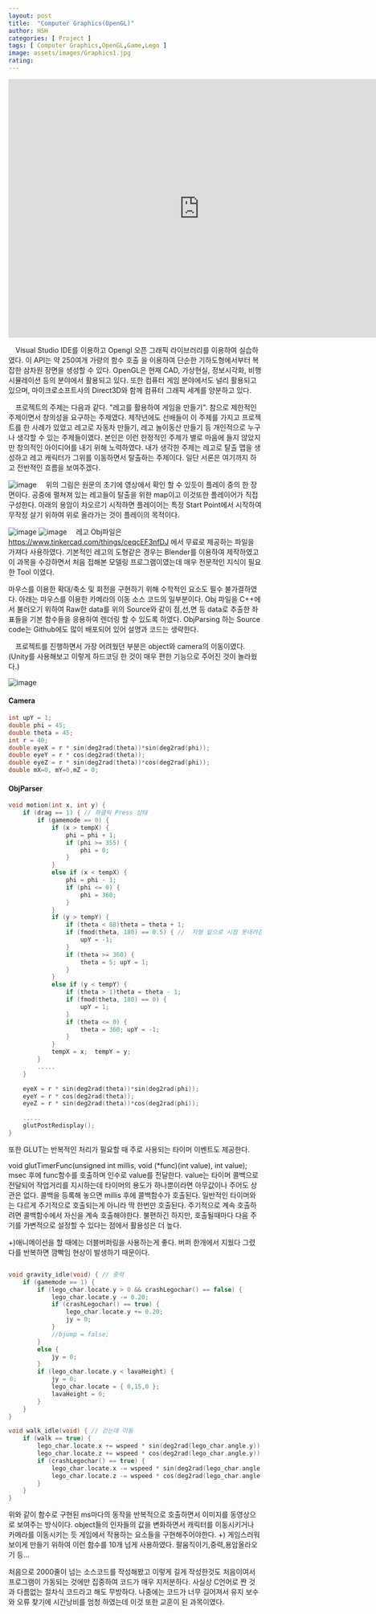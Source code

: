 ```yaml
---
layout: post
title:  "Computer Graphics(OpenGL)"
author: HSH
categories: [ Project ]
tags: [ Computer Graphics,OpenGL,Game,Lego ]
image: assets/images/Graphics1.jpg
rating: 
---
```


<iframe width="760" height="515" src="https://www.youtube.com/embed/F36fDCA7pTE" frameborder="0" allow="accelerometer; autoplay; encrypted-media; gyroscope; picture-in-picture" allowfullscreen></iframe>

　Visual Studio IDE를 이용하고 Opengl 오픈 그래픽 라이브러리를 이용하여 실습하였다. 이 API는 약 250여개 가량의 함수 호출	을 이용하여 단순한 기하도형에서부터 복잡한 삼차원 장면을 생성할 수 있다. OpenGL은 현재 CAD, 가상현실, 정보시각화, 비행 시뮬레이션 등의 분야에서 활용되고 있다. 또한 컴퓨터 게임 분야에서도 널리 활용되고 있으며, 마이크로소프트사의 Direct3D와 함께 컴퓨터 그래픽 세계를 양분하고 있다.

　프로젝트의 주제는 다음과 같다. "레고를 활용하여 게임을 만들기". 참으로 제한적인 주제이면서 창의성을 요구하는 주제였다. 제작년에도 선배들이 이 주제를 가지고 프로젝트를 한 사례가 있었고 레고로 자동차 만들기, 레고 놀이동산 만들기 등 개인적으로 누구나 생각할 수 있는 주제들이였다. 본인은 이런 한정적인 주제가 별로 마음에 들지 않았지만 창의적인 아이디어를 내기 위해 노력하였다. 내가 생각한 주제는 레고로 탈출 맵을 생성하고 레고 캐릭터가 그위를 이동하면서 탈출하는 주제이다. 일단 서론은 여기까지 하고 전반적인 흐름을 보여주겠다.

![image](../assets/images/project/Computer_Graphics/map.png)
　위의 그림은 원문의 초기에 영상에서 확인 할 수 있듯이 플레이 중의 한 장면이다. 공중에 펼쳐져 있는 레고들이 탈출을 위한 map이고 이것또한 플레이어가 직접 구성한다. 아래의 용암이 차오르기 시작하면 플레이어는 특정 Start Point에서 시작하여 무작정 살기 위하여 위로 올라가는 것이 플레이의 목적이다.

![image](../assets/images/project/Computer_Graphics/Lego_char.png) ![image](../assets/images/project/Computer_Graphics/Lego_char2.png)
　레고 Obj파일은 https://www.tinkercad.com/things/ceqcEF3nfDJ 에서 무료로 제공하는 파일을 가져다 사용하였다. 기본적인 레고의 도형같은 경우는 Blender를 이용하여 제작하였고 이 과목을 수강하면서 처음 접해본 모델링 프로그램이였는데 매우 전문적인 지식이 필요한 Tool 이였다.

 마우스를 이용한 확대/축소 및 회전을 구현하기 위해 수학적인 요소도 필수 불가결하였다. 아래는 마우스를 이용한 카메라의 이동 소스 코드의 일부분이다. Obj 파일을 C++에서 불러오기 위하여 Raw한 data를 위의 Source와 같이 점,선,면 등 data로 추출한 좌표들을 기본 함수들을 응용하여 렌더링 할 수 있도록 하였다. ObjParsing 하는 Source code는 Github에도 많이 배포되어 있어 설명과 코드는 생략한다.

　프로젝트를 진행하면서 가장 어려웠던 부분은 object와 camera의 이동이였다. (Unity를 사용해보고 이렇게 하드코딩 한 것이 매우 편한 기능으로 주어진 것이 놀라웠다.)

![image](../assets/images/project/Computer_Graphics/mouse.png)


#### Camera

```cpp
int upY = 1;
double phi = 45;
double theta = 45;
int r = 40;
double eyeX = r * sin(deg2rad(theta))*sin(deg2rad(phi));
double eyeY = r * cos(deg2rad(theta));
double eyeZ = r * sin(deg2rad(theta))*cos(deg2rad(phi));
double mX=0, mY=0,mZ = 0;

```

#### ObjParser

```cpp
void motion(int x, int y) {
	if (drag == 1) { // 좌클릭 Press 상태
		if (gamemode == 0) {
			if (x > tempX) {
				phi = phi + 1;
				if (phi >= 355) {
					phi = 0;
				}
			}
			else if (x < tempX) {
				phi = phi - 1;
				if (phi <= 0) {
					phi = 360;
				}
			}
			if (y > tempY) {
				if (theta < 88)theta = theta + 1;
				if (fmod(theta, 180) == 0.5) { //  지형 밑으로 시점 못내려감.
					upY = -1;
				}
				if (theta >= 360) {
					theta = 5; upY = 1;
				}
			}
			else if (y < tempY) {
				if (theta > 1)theta = theta - 1;
				if (fmod(theta, 180) == 0) {
					upY = 1;
				}
				if (theta <= 0) {
					theta = 360; upY = -1;
				}
			}
			tempX = x;	tempY = y;
		}        
        .....
	}

	eyeX = r * sin(deg2rad(theta))*sin(deg2rad(phi));
	eyeY = r * cos(deg2rad(theta));
	eyeZ = r * sin(deg2rad(theta))*cos(deg2rad(phi));

	.....
	glutPostRedisplay();
}

```


 또한 GLUT는 반복적인 처리가 필요할 때 주로 사용되는 타이머 이벤트도 제공한다.

void glutTimerFunc(unsigned int millis, void (*func)(int value), int value); 
msec 후에 func함수를 호출하며 인수로 value를 전달한다. value는 타이머 콜백으로 전달되어 작업거리를 지시하는데 타이머의 용도가 하나뿐이라면 아무값이나 주어도 상관은 없다. 콜백을 등록해 놓으면 millis 후에 콜백함수가 호출된다. 일반적인 타이머와는 다르게 주기적으로 호출되는게 아니라 딱 한번만 호출된다. 주기적으로 계속 호출하려면 콜백함수에서 자신을 계속 호출해야한다. 불편하긴 하지만, 호출될때마다 다음 주기를 가변적으로 설정할 수 있다는 점에서 활용성은 더 높다.

 +)애니메이션을 할 때에는 더블버퍼링을 사용하는게 좋다.
버퍼 한개에서 지웠다 그렸다를 반복하면 깜빡임 현상이 발생하기 때문이다.


```cpp

void gravity_idle(void) { // 중력
	if (gamemode == 1) {
		if (lego_char.locate.y > 0 && crashLegochar() == false) {
			lego_char.locate.y -= 0.20;
			if (crashLegochar() == true) {
				lego_char.locate.y += 0.20;
				jy = 0;
			}
			//bjump = false;
		}
		else {
			jy = 0;
		}
		if (lego_char.locate.y < lavaHeight) {
			jy = 0;
			lego_char.locate = { 0,15,0 };
			lavaHeight = 0;
		}
	}
}

void walk_idle(void) { // 걷는데 이동
	if (walk == true) {
		lego_char.locate.x += wspeed * sin(deg2rad(lego_char.angle.y));
		lego_char.locate.z += wspeed * cos(deg2rad(lego_char.angle.y));
		if (crashLegochar() == true) {
			lego_char.locate.x -= wspeed * sin(deg2rad(lego_char.angle.y));
			lego_char.locate.z -= wspeed * cos(deg2rad(lego_char.angle.y));
		}
	}
}

```

 위와 같이 함수로 구현된 ms마다의 동작을 반복적으로 호출하면서 이미지를 동영상으로 보여주는 방식이다. object들의 인자들의 값을 변화하면서 캐릭터를 이동시키거나 카메라를 이동시키는 듯 게임에서 작용하는 요소들을 구현해주어야한다. +) 게임스러워 보이게 만들기 위하여 이런 함수를 10개 넘게 사용하였다. 팔움직이기,중력,용암올라오기 등...

 처음으로 2000줄이 넘는 소스코드를 작성해봤고 이렇게 길게 작성한것도 처음이여서 프로그램이 가동되는 것에만 집중하여 코드가 매우 지저분하다. 사실상 C언어로 짠 것과 다름없는 절차식 코드라고 해도 무방하다. 나중에는 코드가 너무 길어져서 유지 보수와 오류 찾기에 시간낭비를 엄청 하였는데 이것 또한 교훈이 된 과목이였다.